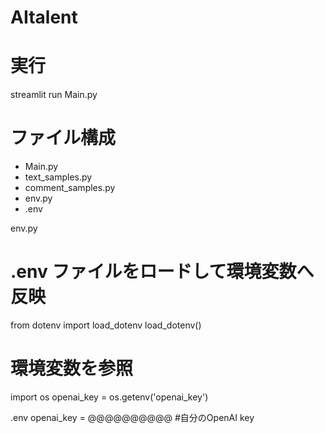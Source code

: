 # AItalent
# 実行
streamlit run Main.py

# ファイル構成
- Main.py
- text_samples.py
- comment_samples.py
- env.py
- .env

env.py
# .env ファイルをロードして環境変数へ反映
from dotenv import load_dotenv
load_dotenv()

# 環境変数を参照
import os
openai_key = os.getenv('openai_key')

.env
openai_key = @@@@@@@@@@ #自分のOpenAI key
